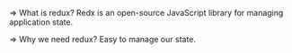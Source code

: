 => What is redux?
Redx is an open-source JavaScript library for managing application state.

=> Why we need redux?
Easy to manage our state.
